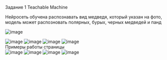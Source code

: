 Задание 1 Teachable Machine  
			
Нейросеть обучена распознавать вид медведя, который указан на фото, модель может распозновать полярных, бурых, черных медведей и панд

![image](https://user-images.githubusercontent.com/118428632/230006505-57849fee-85c9-4472-862e-5b50e94d1fff.png)


![image](https://user-images.githubusercontent.com/118428632/230006578-440694c1-8963-487e-9403-1b5ed8237004.png)
![image](https://user-images.githubusercontent.com/118428632/230006721-9c439066-fdb1-492d-a8f5-aedb09273aad.png)
![image](https://user-images.githubusercontent.com/118428632/230006831-0752f082-b612-428e-938a-d9e72f5b8247.png)
![image](https://user-images.githubusercontent.com/118428632/230006933-72ee40b9-9018-4570-923e-aa9ff36406d1.png)   
Примеры работы страницы   
![image](https://user-images.githubusercontent.com/118428632/230013330-11f3566c-9190-4297-ba6d-237d92d21d70.png)
![image](https://user-images.githubusercontent.com/118428632/230013406-ddc26552-1b3a-4f55-82d9-542f10f184cb.png)
![image](https://user-images.githubusercontent.com/118428632/230013468-f0da0bbe-e11e-41e2-bf3e-63125ceb3ee6.png)
![image](https://user-images.githubusercontent.com/118428632/230013553-7f4675dc-d824-4e8f-a97d-bff9f2069325.png)




